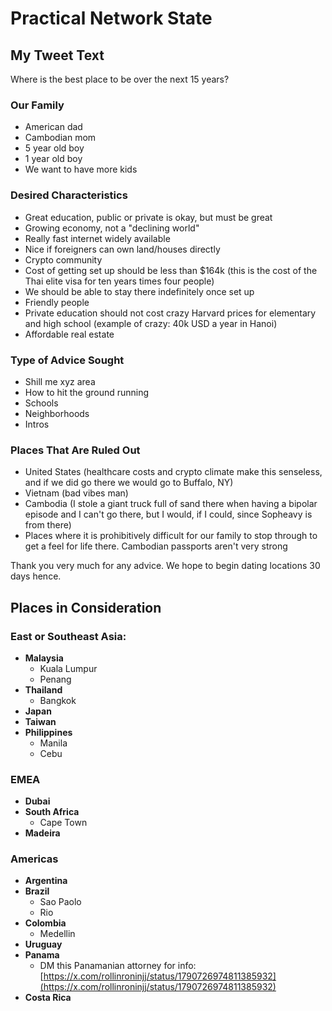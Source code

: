 # Practical Network State

## My Tweet Text

Where is the best place to be over the next 15 years?

### Our Family

- American dad
- Cambodian mom
- 5 year old boy
- 1 year old boy
- We want to have more kids

### Desired Characteristics

- Great education, public or private is okay, but must be great
- Growing economy, not a "declining world"
- Really fast internet widely available 
- Nice if foreigners can own land/houses directly
- Crypto community
- Cost of getting set up should be less than $164k (this is the cost of the Thai elite visa for ten years times four people)
- We should be able to stay there indefinitely once set up 
- Friendly people 
- Private education should not cost crazy Harvard prices for elementary and high school (example of crazy: 40k USD a year in Hanoi)
- Affordable real estate 

### Type of Advice Sought

- Shill me xyz area
- How to hit the ground running 
- Schools
- Neighborhoods
- Intros

### Places That Are Ruled Out

- United States (healthcare costs and crypto climate make this senseless, and if we did go there we would go to Buffalo, NY)
- Vietnam (bad vibes man)
- Cambodia (I stole a giant truck full of sand there when having a bipolar episode and I can't go there, but I would, if I could, since Sopheavy is from there)
- Places where it is prohibitively difficult for our family to stop through to get a feel for life there. Cambodian passports aren't very strong 

Thank you very much for any advice. We hope to begin dating locations 30 days hence.

## Places in Consideration


### East or Southeast Asia:

- **Malaysia**
  - Kuala Lumpur
  - Penang
- **Thailand**
  - Bangkok
- **Japan**
- **Taiwan**
- **Philippines**
  - Manila
  - Cebu

### EMEA

- **Dubai**
- **South Africa**
  - Cape Town
- **Madeira**

### Americas

- **Argentina**
- **Brazil**
  - Sao Paolo
  - Rio
- **Colombia**
  - Medellin
- **Uruguay**
- **Panama**
  - DM this Panamanian attorney for info: [https://x.com/rollinroninjj/status/1790726974811385932](https://x.com/rollinroninjj/status/1790726974811385932)
- **Costa Rica**
